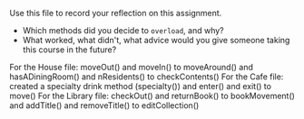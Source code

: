 Use this file to record your reflection on this assignment.

- Which methods did you decide to `overload`, and why?
- What worked, what didn't, what advice would you give someone taking this course in the future?

For the House file: moveOut() and moveIn() to moveAround() and hasADiningRoom() and nResidents() to checkContents()
For the Cafe file: created a specialty drink method (specialty()) and enter() and exit() to move()
For the Library file: checkOut() and returnBook() to bookMovement() and addTitle() and removeTitle() to editCollection() 